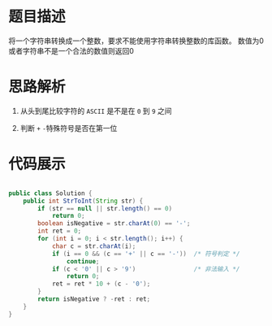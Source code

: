 #  题目描述

将一个字符串转换成一个整数，要求不能使用字符串转换整数的库函数。 数值为0或者字符串不是一个合法的数值则返回0

#  思路解析

1. 从头到尾比较字符的 `ASCII` 是不是在 `0` 到 `9` 之间

2. 判断 `+` `-`特殊符号是否在第一位


#  代码展示
```java

public class Solution {
    public int StrToInt(String str) {
        if (str == null || str.length() == 0)
            return 0;
        boolean isNegative = str.charAt(0) == '-';
        int ret = 0;
        for (int i = 0; i < str.length(); i++) {
            char c = str.charAt(i);
            if (i == 0 && (c == '+' || c == '-'))  /* 符号判定 */
                continue;
            if (c < '0' || c > '9')                /* 非法输入 */
                return 0;
            ret = ret * 10 + (c - '0');
        }
        return isNegative ? -ret : ret;
    }
}
```
